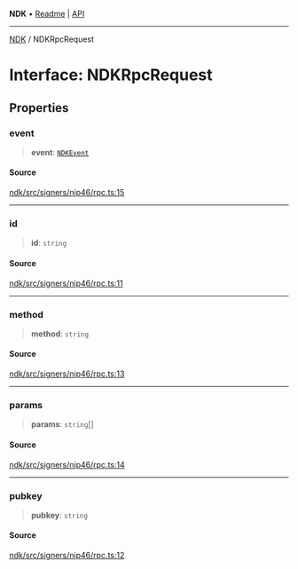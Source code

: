**NDK** • [Readme](../README.md) \| [API](../globals.md)

***

[NDK](../README.md) / NDKRpcRequest

# Interface: NDKRpcRequest

## Properties

### event

> **event**: [`NDKEvent`](../classes/NDKEvent.md)

#### Source

[ndk/src/signers/nip46/rpc.ts:15](https://github.com/nostr-dev-kit/ndk/blob/d04eef3/ndk/src/signers/nip46/rpc.ts#L15)

***

### id

> **id**: `string`

#### Source

[ndk/src/signers/nip46/rpc.ts:11](https://github.com/nostr-dev-kit/ndk/blob/d04eef3/ndk/src/signers/nip46/rpc.ts#L11)

***

### method

> **method**: `string`

#### Source

[ndk/src/signers/nip46/rpc.ts:13](https://github.com/nostr-dev-kit/ndk/blob/d04eef3/ndk/src/signers/nip46/rpc.ts#L13)

***

### params

> **params**: `string`[]

#### Source

[ndk/src/signers/nip46/rpc.ts:14](https://github.com/nostr-dev-kit/ndk/blob/d04eef3/ndk/src/signers/nip46/rpc.ts#L14)

***

### pubkey

> **pubkey**: `string`

#### Source

[ndk/src/signers/nip46/rpc.ts:12](https://github.com/nostr-dev-kit/ndk/blob/d04eef3/ndk/src/signers/nip46/rpc.ts#L12)

